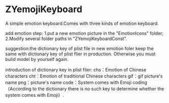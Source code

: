 # ZYemojiKeyboard
A simple emotion keyboard.Comes with three kinds of emotion keyboard.

add emotion step:
1.put a new emotion picture in the "EmotionIcons" folder;
2.Modify several folder paths in "ZYemojiKeyboardConst".

suggestion:the dictionary key of plist file in new emotion foler keep the same with dictionary key of plist flier in production. Otherwise you must bulid model by yourself again. 

introduction of dictionary key in plist filer:
chs：Emotion of Chinese characters
cht：Emotion of traditional Chinese characters
gif：gif picture's name
png：picture's name
code：System comes with Emoji coding（According to the dictionary there is no such key to determine whether the system comes with Emoji）.
